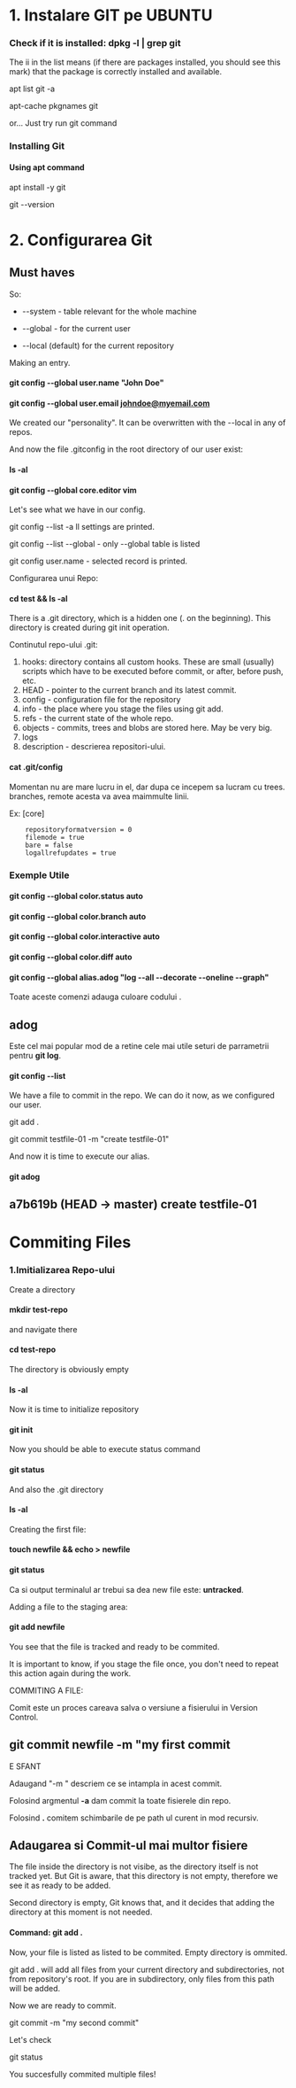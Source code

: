# 1. Instalare GIT pe UBUNTU

### Check if it is installed: dpkg -l | grep git

The ii in the list means (if there are packages installed, you should see this mark) that the package is correctly installed and available.

apt list git -a

apt-cache pkgnames git

or... Just try run git command

### Installing Git

#### Using apt command

apt install -y git

git --version

# 2. Configurarea Git

## Must haves

So:

* --system - table relevant for the whole machine

* --global - for the current user

* --local (default) for the current repository

Making an entry.

#### git config --global user.name "John Doe"

#### git config --global user.email johndoe@myemail.com

We created our "personality". It can be overwritten with the --local in any of repos.

And now the file .gitconfig in the root directory of our user exist: 

#### ls -al

#### git config --global core.editor vim

Let's see what we have in our config.

git config --list -a ll settings are printed.

git config --list --global - only --global table is listed

git config user.name - selected record is printed.

Configurarea unui Repo:

#### cd test && ls -al

There is a .git directory, which is a hidden one (. on the beginning). This directory is created during git init operation.


Continutul repo-ului .git:

1. hooks: directory contains all custom hooks. These are small (usually) scripts which have to be executed before commit, or after, before push, etc.
2. HEAD - pointer to the current branch and its latest commit.
3. config - configuration file for the repository
4. info - the place where you stage the files using git add.
5. refs - the current state of the whole repo.
6. objects - commits, trees and blobs are stored here. May be very big.
7. logs
8. description - descrierea repositori-ului.

#### cat .git/config

Momentan nu are mare lucru in el, dar dupa ce incepem sa lucram cu trees. branches, remote acesta va avea maimmulte linii.

Ex:
[core]

        repositoryformatversion = 0
        filemode = true
        bare = false
        logallrefupdates = true

### Exemple Utile

#### git config --global color.status auto

#### git config --global color.branch auto

#### git config --global color.interactive auto

#### git config --global color.diff auto

#### git config --global alias.adog "log --all --decorate --oneline --graph" 

Toate aceste comenzi adauga culoare codului .

## adog 
Este cel mai popular mod de a retine cele mai utile seturi de parrametrii pentru **git log**.

#### git config --list

We have a file to commit in the repo. We can do it now, as we configured our user.

git add .

git commit testfile-01 -m "create testfile-01" 

And now it is time to execute our alias.

#### git adog 

## a7b619b (HEAD -> master) create testfile-01

# Commiting Files

### 1.Imitializarea Repo-ului

Create a directory

#### mkdir test-repo

and navigate there

#### cd test-repo

The directory is obviously empty

#### ls -al

Now it is time to initialize repository

#### git init

Now you should be able to execute status command

#### git status

And also the .git directory

#### ls -al 

Creating the first file:

#### touch newfile && echo > newfile
#### git status
Ca si output terminalul ar trebui sa dea new file este: **untracked**.

Adding a file to the staging area:

#### git add newfile

You see that the file is tracked and ready to be commited.

It is important to know, if you stage the file once, you don't need to repeat this action again during the work.

COMMITING A FILE:

Comit este un proces careava salva o versiune a fisierului in Version Control.

## git commit newfile -m "my first commit
E SFANT

Adaugand "-m <comment>" descriem ce se intampla in acest commit.

Folosind argmentul **-a**  dam commit la toate fisierele din repo.

Folosind **.**  comitem schimbarile de pe path ul curent in mod recursiv.

## Adaugarea si Commit-ul mai multor fisiere

The file inside the directory is not visibe, as the directory itself is not tracked yet. But Git is aware, that this directory is not empty, therefore we see it as ready to be added.

Second directory is empty, Git knows that, and it decides that adding the directory at this moment is not needed.

#### Command: git add .

Now, your file is listed as listed to be commited. Empty directory is ommited.

git add . will add all files from your current directory and subdirectories, not from repository's root. If you are in subdirectory, only files from this path will be added.

Now we are ready to commit.

git commit -m "my second commit"

Let's check

git status

You succesfully commited multiple files!
